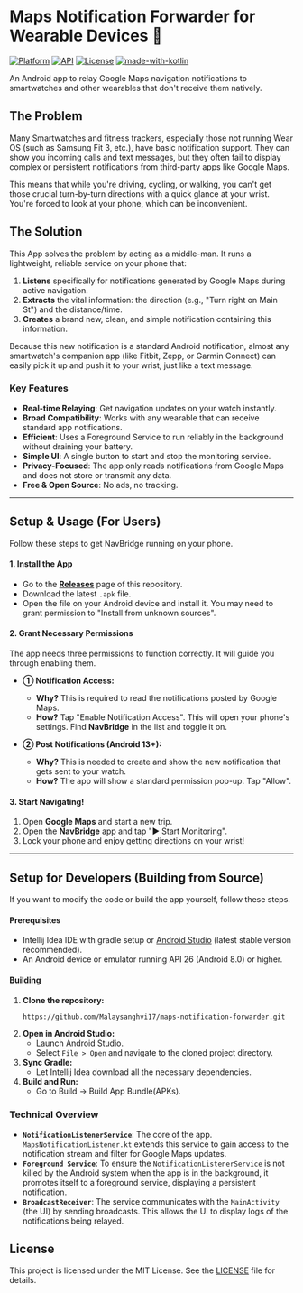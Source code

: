 # Maps Notification Forwarder for Wearable Devices 🌉

[![Platform](https://img.shields.io/badge/platform-Android-green.svg)](https://www.android.com)
[![API](https://img.shields.io/badge/API-26%2B-brightgreen.svg?style=flat)](https://android-arsenal.com/api?level=26)
[![License](https://img.shields.io/badge/License-MIT-blue.svg)](https://opensource.org/licenses/MIT)
[![made-with-kotlin](https://img.shields.io/badge/Made%20with-Kotlin-17216E.svg)](https://kotlinlang.org/)

An Android app to relay Google Maps navigation notifications to smartwatches and other wearables that don't receive them natively.


## The Problem

Many Smartwatches and fitness trackers, especially those not running Wear OS (such as Samsung Fit 3, etc.), have basic notification support. They can show you incoming calls and text messages, but they often fail to display complex or persistent notifications from third-party apps like Google Maps.

This means that while you're driving, cycling, or walking, you can't get those crucial turn-by-turn directions with a quick glance at your wrist. You're forced to look at your phone, which can be inconvenient.

## The Solution

This App solves the problem by acting as a middle-man. It runs a lightweight, reliable service on your phone that:

1.  **Listens** specifically for notifications generated by Google Maps during active navigation.
2.  **Extracts** the vital information: the direction (e.g., "Turn right on Main St") and the distance/time.
3.  **Creates** a brand new, clean, and simple notification containing this information.

Because this new notification is a standard Android notification, almost any smartwatch's companion app (like Fitbit, Zepp, or Garmin Connect) can easily pick it up and push it to your wrist, just like a text message.

### Key Features

-   **Real-time Relaying**: Get navigation updates on your watch instantly.
-   **Broad Compatibility**: Works with any wearable that can receive standard app notifications.
-   **Efficient**: Uses a Foreground Service to run reliably in the background without draining your battery.
-   **Simple UI**: A single button to start and stop the monitoring service.
-   **Privacy-Focused**: The app only reads notifications from Google Maps and does not store or transmit any data.
-   **Free & Open Source**: No ads, no tracking.

---

## Setup & Usage (For Users)

Follow these steps to get NavBridge running on your phone.

#### 1. Install the App
-   Go to the [**Releases**](https://github.com/your-username/NavBridge/releases) page of this repository.
-   Download the latest `.apk` file.
-   Open the file on your Android device and install it. You may need to grant permission to "Install from unknown sources".

#### 2. Grant Necessary Permissions
The app needs three permissions to function correctly. It will guide you through enabling them.

* **① Notification Access:**
    * **Why?** This is required to read the notifications posted by Google Maps.
    * **How?** Tap "Enable Notification Access". This will open your phone's settings. Find **NavBridge** in the list and toggle it on.

* **② Post Notifications (Android 13+):**
    * **Why?** This is needed to create and show the new notification that gets sent to your watch.
    * **How?** The app will show a standard permission pop-up. Tap "Allow".

#### 3. Start Navigating!
1.  Open **Google Maps** and start a new trip.
2.  Open the **NavBridge** app and tap "▶️ Start Monitoring".
3.  Lock your phone and enjoy getting directions on your wrist!

---

## Setup for Developers (Building from Source)

If you want to modify the code or build the app yourself, follow these steps.

#### Prerequisites
-   Intellij Idea IDE with gradle setup or [Android Studio](https://developer.android.com/studio) (latest stable version recommended).
-   An Android device or emulator running API 26 (Android 8.0) or higher.

#### Building
1.  **Clone the repository:**
    ```sh
    https://github.com/Malaysanghvi17/maps-notification-forwarder.git
    ```
2.  **Open in Android Studio:**
    -   Launch Android Studio.
    -   Select `File > Open` and navigate to the cloned project directory.
3.  **Sync Gradle:**
    -   Let Intellij Idea download all the necessary dependencies.
4.  **Build and Run:**
    -   Go to Build -> Build App Bundle(APKs).

### Technical Overview

-   **`NotificationListenerService`**: The core of the app. `MapsNotificationListener.kt` extends this service to gain access to the notification stream and filter for Google Maps updates.
-   **`Foreground Service`**: To ensure the `NotificationListenerService` is not killed by the Android system when the app is in the background, it promotes itself to a foreground service, displaying a persistent notification.
-   **`BroadcastReceiver`**: The service communicates with the `MainActivity` (the UI) by sending broadcasts. This allows the UI to display logs of the notifications being relayed.

## License

This project is licensed under the MIT License. See the [LICENSE](LICENSE) file for details.
